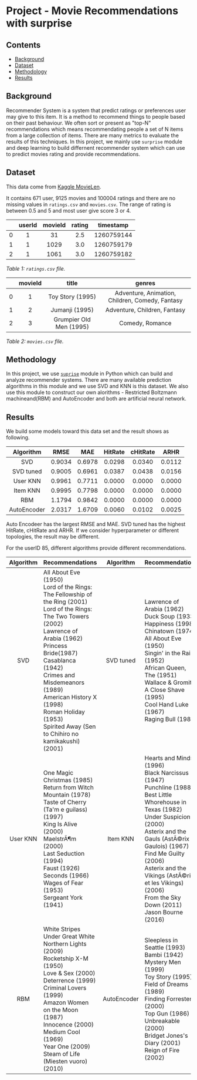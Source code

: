 # Project - Movie Recommendations with surprise

## Contents
* [Background](#background)
* [Dataset](#dataset)
* [Methodology](#methodology)
* [Results](#results)

## Background
Recommender System is a system that predict ratings or preferences user may give to this item. It is a method to recommend things to people based on their past behaviour. We often sort or present as "top-N" recommendations which means recommendating people a set of N items from a large collection of items. There are many metrics to evaluate the results of this techniques. In this project, we mainly use `surprise` module and deep learning to build differnent recommender system which can use to predict movies rating and provide recommendations.

## Dataset
This data come from [Kaggle MovieLen](https://www.kaggle.com/snehal1409/movielens). 

It contains 671 user, 9125 movies and 100004 ratings and there are no missing values in `ratings.csv` and `movies.csv`. The range of rating is between 0.5 and 5 and most user give score 3 or 4.

|   |userId	|movieId |rating	|timestamp |
|:-:|:-----:|:------:|:------:|:--------:|
|0	|1	    |31	     |2.5     |1260759144|
|1	|1	    |1029	   |3.0     |1260759179|
|2	|1	    |1061	   |3.0     |1260759182|

<em>Table 1: `ratings.csv` file.</em>

|   |movieId|title                    |genres                                         |
|:-:|:-----:|:-----------------------:|:---------------------------------------------:|
|0  |1      |Toy Story (1995)         |Adventure, Animation, Children, Comedy, Fantasy|
|1  |2      |Jumanji (1995)           |Adventure, Children, Fantasy                   |
|2  |3      |Grumpier Old Men (1995)  |Comedy, Romance                                |

<em>Table 2: `movies.csv` file.</em>

## Methodology
In this project, we use [`suprise`](http://surpriselib.com/) module in Python which can build and analyze recommender systems. There are many available prediction algorithms in this module and we use SVD and KNN is this dataset. We also use this module to construct our own alorithms - Restricted Boltzmann machineand(RBM) and AutoEncoder and both are artificial neural network. 

## Results
We build some models toward this data set and the result shows as following.

|Algorithm  |RMSE      |MAE       |HitRate   |cHitRate  |ARHR      |
|  :----:   |  :----:  |  :----:  |  :----:  |  :----:  |  :----:  |
|SVD        |0.9034    |0.6978    |0.0298    |0.0340    |0.0112    |
|SVD tuned  |0.9005    |0.6961    |0.0387    |0.0438    |0.0156    |
|User KNN   |0.9961    |0.7711    |0.0000    |0.0000    |0.0000    |
|Item KNN   |0.9995    |0.7798    |0.0000    |0.0000    |0.0000    |
|RBM        |1.1794    |0.9842    |0.0000    |0.0000    |0.0000    |
|AutoEncoder|2.0317    |1.6709    |0.0060    |0.0102    |0.0025    |

Auto Encodeer has the largest RMSE and MAE. SVD tuned has the highest HitRate, cHitRate and ARHR. If we consider hyperparameter or different topologies, the result may be different.

For the userID 85, different algorithms provide different recommendations.


|Algorithm  |Recommendations   |Algorithm  |Recommendations   |
|  :----:   |:----             |  :----:   |:----             |
|SVD        |All About Eve (1950) <br> Lord of the Rings: The Fellowship of the Ring (2001) <br> Lord of the Rings: The Two Towers (2002) <br> Lawrence of Arabia (1962) <br> Princess Bride(1987) <br> Casablanca (1942) <br> Crimes and Misdemeanors (1989) <br> American History X (1998) <br> Roman Holiday (1953) <br> Spirited Away (Sen to Chihiro no kamikakushi) (2001)|SVD tuned  |Lawrence of Arabia (1962) <br> Duck Soup (1933) <br> Happiness (1998) <br> Chinatown (1974) <br> All About Eve (1950) <br> Singin' in the Rain (1952) <br> African Queen, The (1951) <br> Wallace & Gromit: A Close Shave (1995) <br> Cool Hand Luke (1967) <br> Raging Bull (1980) |
|User KNN   |One Magic Christmas (1985) <br> Return from Witch Mountain (1978) <br> Taste of Cherry (Ta'm e guilass) (1997) <br> King Is Alive (2000) <br> MaelstrÃ¶m (2000)<br> Last Seduction (1994)<br> Faust (1926) <br> Seconds (1966) <br> Wages of Fear (1953) <br> Sergeant York (1941) |Item KNN   | Hearts and Minds (1996) <br> Black Narcissus (1947) <br> Punchline (1988) <br> Best Little Whorehouse in Texas (1982) <br> Under Suspicion (2000) <br> Asterix and the Gauls (AstÃ©rix le Gaulois) (1967) <br> Find Me Guilty (2006) <br> Asterix and the Vikings (AstÃ©rix et les Vikings) (2006) <br> From the Sky Down (2011) <br> Jason Bourne (2016) |
|RBM        |White Stripes Under Great White Northern Lights (2009) <br> Rocketship X-M (1950) <br> Love & Sex (2000) <br> Deterrence (1999) <br> Criminal Lovers (1999) <br> Amazon Women on the Moon (1987) <br> Innocence (2000) <br> Medium Cool (1969) <br> Year One (2009) <br> Steam of Life (Miesten vuoro) (2010) |AutoEncoder | Sleepless in Seattle (1993) <br> Bambi (1942) <br> Mystery Men (1999) <br> Toy Story (1995) <br> Field of Dreams (1989) <br> Finding Forrester (2000) <br> Top Gun (1986) <br> Unbreakable (2000) <br> Bridget Jones's Diary (2001) <br> Reign of Fire (2002)|
